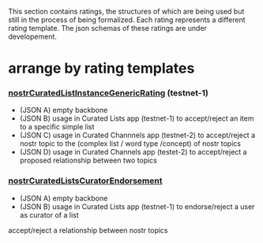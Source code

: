 This section contains ratings, the structures of which are being used but still in the process of being formalized. Each rating represents a different rating template. The json schemas of these ratings are under developement.

# arrange by rating templates

### [nostrCuratedListInstanceGenericRating](nostrCuratedListInstanceGenericRating.md) (testnet-1)
- (JSON A) empty backbone
- (JSON B) usage in Curated Lists app (testnet-1) to accept/reject an item to a specific simple list
- (JSON C) usage in Curated Channnels app (testnet-2) to accept/reject a nostr topic to the (complex list / word type /concept) of nostr topics
- (JSON D) usage in Curated Channels app (testet-2) to accept/reject a proposed relationship between two topics

### [nostrCuratedListsCuratorEndorsement](nostrCuratedListsCuratorEndorsement.md)
- (JSON A) empty backbone
- (JSON B) usage in Curated Lists app (testnet-1) to endorse/reject a user as curator of a list


accept/reject a relationship between nostr topics
